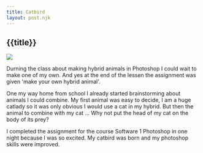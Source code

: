 ```yaml
---
title: Catbird
layout: post.njk
---
```

## {{title}}

<img class="work" src="{{ '/media/work3.png' | url }}">

Durning the class about making hybrid animals in Photoshop I could wait to make one of my own. And yes at the end of the lessen the assignment was given 'make your own hybrid animal'.

One my way home from school I already started brainstorming about animals I could combine. My first animal was easy to decide, I am a huge catlady so it was only obvious I would use a cat in my hybrid. But then the animal to combine with my cat ... Why not put the head of my cat on the body of its prey?

I completed the assignment for the course Software 1 Photoshop in one night because I was so excited. My catbird was born and my photoshop skills were improved.
